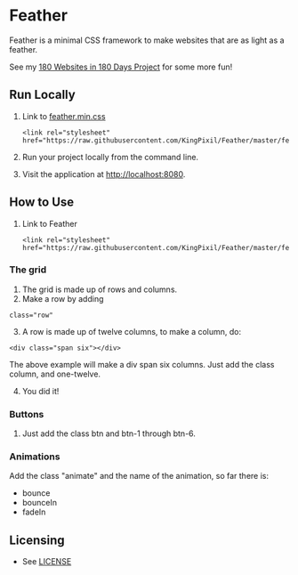 # Feather
Feather is a minimal CSS framework to make websites that are as light as a feather.

See my [180 Websites in 180 Days Project](http://180io.com) for some more fun!

## Run Locally
   
1. Link to [feather.min.css](https://raw.githubusercontent.com/KingPixil/Feather/master/feather.min.css)

   ```
   <link rel="stylesheet" href="https://raw.githubusercontent.com/KingPixil/Feather/master/feather.min.css"/>
   ```
2. Run your project locally from the command line.

3. Visit the application at [http://localhost:8080](http://localhost:8080).

## How to Use
1. Link to Feather
   ```
   <link rel="stylesheet" href="https://raw.githubusercontent.com/KingPixil/Feather/master/feather.min.css"/>
   ```
### The grid
   1. The grid is made up of rows and columns.
   2. Make a row by adding
   ```
   class="row"
   ```
   3. A row is made up of twelve columns, to make a column, do:
   ```
   <div class="span six"></div>
   ```
   The above example will make a div span six columns. Just add the class column, and one-twelve.
   
   4. You did it!

### Buttons
   1. Just add the class btn and btn-1 through btn-6.

### Animations
   Add the class "animate" and the name of the animation, so far there is:
   * bounce
   * bounceIn
   * fadeIn

## Licensing

* See [LICENSE](LICENSE)
